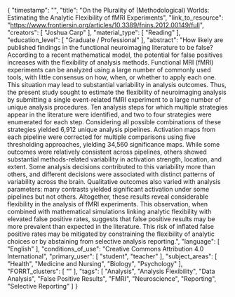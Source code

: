 {
    "timestamp": "",
    "title": "On the Plurality of (Methodological) Worlds: Estimating the Analytic Flexibility of fMRI Experiments",
    "link_to_resource": "https://www.frontiersin.org/articles/10.3389/fnins.2012.00149/full",
    "creators": [
        "Joshua Carp"
    ],
    "material_type": [
        "Reading"
    ],
    "education_level": [
        "Graduate / Professional"
    ],
    "abstract": "How likely are published findings in the functional neuroimaging literature to be false? According to a recent mathematical model, the potential for false positives increases with the flexibility of analysis methods. Functional MRI (fMRI) experiments can be analyzed using a large number of commonly used tools, with little consensus on how, when, or whether to apply each one. This situation may lead to substantial variability in analysis outcomes. Thus, the present study sought to estimate the flexibility of neuroimaging analysis by submitting a single event-related fMRI experiment to a large number of unique analysis procedures. Ten analysis steps for which multiple strategies appear in the literature were identified, and two to four strategies were enumerated for each step. Considering all possible combinations of these strategies yielded 6,912 unique analysis pipelines. Activation maps from each pipeline were corrected for multiple comparisons using five thresholding approaches, yielding 34,560 significance maps. While some outcomes were relatively consistent across pipelines, others showed substantial methods-related variability in activation strength, location, and extent. Some analysis decisions contributed to this variability more than others, and different decisions were associated with distinct patterns of variability across the brain. Qualitative outcomes also varied with analysis parameters: many contrasts yielded significant activation under some pipelines but not others. Altogether, these results reveal considerable flexibility in the analysis of fMRI experiments. This observation, when combined with mathematical simulations linking analytic flexibility with elevated false positive rates, suggests that false positive results may be more prevalent than expected in the literature. This risk of inflated false positive rates may be mitigated by constraining the flexibility of analytic choices or by abstaining from selective analysis reporting.",
    "language": [
        "English"
    ],
    "conditions_of_use": "Creative Commons Attribution 4.0 International",
    "primary_user": [
        "student",
        "teacher"
    ],
    "subject_areas": [
        "Health",
        "Medicine and Nursing",
        "Biology",
        "Psychology"
    ],
    "FORRT_clusters": [
        ""
    ],
    "tags": [
        "Analysis",
        "Analysis Flexibility",
        "Data Analysis",
        "False Positive Results",
        "FMRI",
        "Neuroscience",
        "Reporting",
        "Selective Reporting"
    ]
}